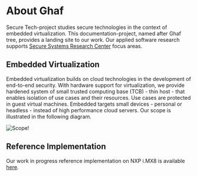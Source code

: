 # About Ghaf

Secure Tech-project studies secure technologies in the context of embedded virtualization. This documentation-project, named after Ghaf tree, provides a landing site to our work. Our applied software research supports [Secure Systems Research Center](https://www.tii.ae/secure-systems) focus areas.

## Embedded Virtualization

Embedded virtualization builds on cloud technologies in the development of end-to-end security. With hardware support for virtualization, we provide hardened system of small trusted computing base (TCB) - thin host - that enables isolation of use cases and their resources. Use cases are protected in guest virtual machines. Embedded targets small devices - personal or headless - instead of high performance cloud servers. Our scope is illustrated in the following diagram.

![Scope!](img/overview.png "Embedded Virtualization Scope")

## Reference Implementation

Our work in progress reference implementation on NXP i.MX8 is available [here](https://github.com/tiiuae/spectrum-config-imx8).
